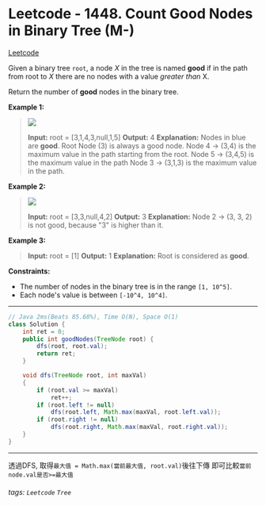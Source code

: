 # Leetcode - 1448. Count Good Nodes in Binary Tree (M-)

[Leetcode](https://leetcode.com/problems/count-good-nodes-in-binary-tree/)

Given a binary tree `root`, a node _X_ in the tree is named **good** if in the path from root to _X_ there are no nodes with a value _greater than_ X.

Return the number of **good** nodes in the binary tree.

**Example 1:**

> **![](https://assets.leetcode.com/uploads/2020/04/02/test_sample_1.png)**
> 
> **Input:** root = [3,1,4,3,null,1,5]
> **Output:** 4
> **Explanation:** Nodes in blue are **good**.
> Root Node (3) is always a good node.
> Node 4 -> (3,4) is the maximum value in the path starting from the root.
> Node 5 -> (3,4,5) is the maximum value in the path
> Node 3 -> (3,1,3) is the maximum value in the path.

**Example 2:**

> **![](https://assets.leetcode.com/uploads/2020/04/02/test_sample_2.png)**
> 
> **Input:** root = [3,3,null,4,2]
> **Output:** 3
> **Explanation:** Node 2 -> (3, 3, 2) is not good, because "3" is higher than it.

**Example 3:**

> **Input:** root = [1]
> **Output:** 1
> **Explanation:** Root is considered as **good**.

**Constraints:**

-   The number of nodes in the binary tree is in the range `[1, 10^5]`.
-   Each node's value is between `[-10^4, 10^4]`.

---
```java
// Java 2ms(Beats 85.68%), Time O(N), Space O(1)
class Solution {
    int ret = 0;
    public int goodNodes(TreeNode root) {
        dfs(root, root.val);
        return ret;
    }

    void dfs(TreeNode root, int maxVal)
    {
        if (root.val >= maxVal)
            ret++;
        if (root.left != null)
            dfs(root.left, Math.max(maxVal, root.left.val));
        if (root.right != null)
            dfs(root.right, Math.max(maxVal, root.right.val));
    }
}
```
---

透過DFS, 取得`最大值 = Math.max(當前最大值, root.val)`後往下傳
即可比較`當前node.val是否>=最大值`


###### tags: `Leetcode` `Tree`